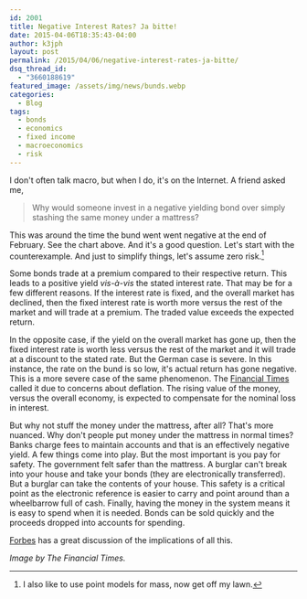 ```yaml
---
id: 2001
title: Negative Interest Rates? Ja bitte!
date: 2015-04-06T18:35:43-04:00
author: k3jph
layout: post
permalink: /2015/04/06/negative-interest-rates-ja-bitte/
dsq_thread_id:
  - "3660188619"
featured_image: /assets/img/news/bunds.webp
categories:
  - Blog
tags:
  - bonds
  - economics
  - fixed income
  - macroeconomics
  - risk
---
```

I don't often talk macro, but when I do, it's on the Internet.  A friend asked me,

> Why would someone invest in a negative yielding bond over simply stashing the same money under a mattress?

This was around the time the bund went went negative at the end of February.  See the chart above.  And it's a good question.  Let's start with the counterexample.  And just to simplify things, let's assume zero risk.[^lawn]

Some bonds trade at a premium compared to their respective return.  This leads to a positive yield _vis-à-vis_ the stated interest rate.  That may be for a few different reasons.  If the interest rate is fixed, and the overall market has declined, then the fixed interest rate is worth more versus the rest of the market and will trade at a premium.  The traded value exceeds the expected return.

In the opposite case, if the yield on the overall market has gone up, then the fixed interest rate is worth less versus the rest of the market and it will trade at a discount to the stated rate.  But the German case is severe.  In this instance, the rate on the bund is so low, it's actual return has gone negative.  This is a more severe case of the same phenomenon.  The [Financial Times](http://www.ft.com/fastft/282943/germany-sells-five-year-bonds-negative-yield) called it due to concerns about deflation.  The rising value of the money, versus the overall economy, is expected to compensate for the nominal loss in interest.  

But why not stuff the money under the mattress, after all?  That's more nuanced.  Why don't people put money under the mattress in normal times?  Banks charge fees to maintain accounts and that is an effectively negative yield.  A few things come into play.  But the most important is you pay for safety.  The government felt safer than the mattress.  A burglar can't break into your house and take your bonds (they are electronically transferred).  But a burglar can take the contents of your house.  This safety is a critical point as the electronic reference is easier to carry and point around than a wheelbarrow full of cash.  Finally, having the money in the system means it is easy to spend when it is needed.  Bonds can be sold quickly and the proceeds dropped into accounts for spending.  

[Forbes](http://www.forbes.com/sites/billgreiner/2015/03/12/nega-coups-and-the-implications-of-negative-interest-rates-on-the-global-economy/2/) has a great discussion of the implications of all this.

[^lawn]: I also like to use point models for mass, now get off my lawn.

_Image by The Financial Times._
